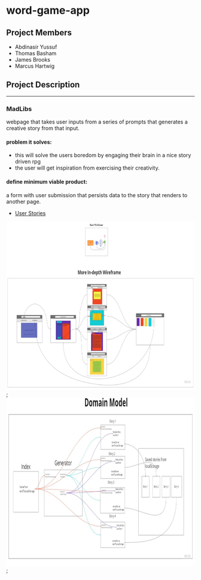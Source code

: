 # word-game-app

## Project Members

* Abdinasir Yussuf
* Thomas Basham
* James Brooks
* Marcus Hartwig

## Project Description

---

### MadLibs

webpage that takes user inputs from a series of prompts that generates a creative
story from that input.

#### problem it solves:

* this will solve the users boredom by engaging their brain in a nice story driven rpg
* the user will get inspiration from exercising their creativity.

#### define minimum viable product:

a form with user submission that persists data to the story that renders to another page.
- [User Stories](https://github.com/orgs/team-Beverly-Hills/projects/1)

<img src="img/concept-map.jpg" width="1000px" height="450px">;
<img src="img/domain-map.jpg" width="1000px" height="450px">;
